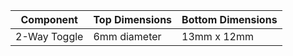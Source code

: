 | Component  | Top Dimensions | Bottom Dimensions |
| ------------- | ------------- | ------------- |
| 2-Way Toggle  | 6mm diameter  | 13mm x 12mm |

